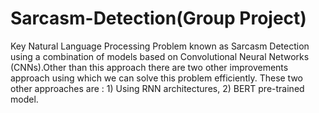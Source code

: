# Sarcasm-Detection(Group Project)
Key Natural Language Processing Problem known as Sarcasm Detection using a combination of models based on Convolutional Neural Networks (CNNs).Other than this approach there are two other improvements approach using which we can solve this problem efficiently. These two other approaches are : 1) Using RNN architectures, 2) BERT pre-trained model.
